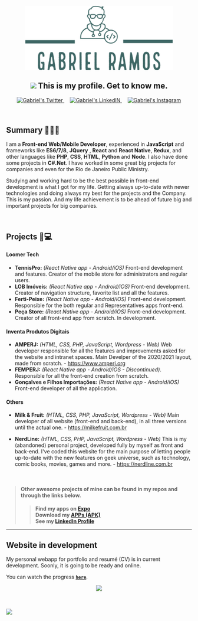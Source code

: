 <p align="center">
<img align="center" alt="gabrielramos-logo" src="https://raw.githubusercontent.com/gaoliver/gaoliver/main/assets/GabrielRamos-logos_transparent.png" width="400px" />
</p>

<h2 align="center" style="margin-top:30px">
<img src="https://media.giphy.com/media/hvRJCLFzcasrR4ia7z/giphy.gif" width="25px"> This is my profile. Get to know me.
</h2>

<p align="center">
<a href="https://twitter.com/eugaoliver">
  <img alt="Gabriel's Twitter" width="22px" src="https://raw.githubusercontent.com/peterthehan/peterthehan/master/assets/twitter.svg" />
</a>
&nbsp;
&nbsp;
<a href="https://www.linkedin.com/in/gabrielocramos/">
  <img alt="Gabriel's LinkedIN" width="22px" src="https://raw.githubusercontent.com/peterthehan/peterthehan/master/assets/linkedin.svg" />
</a>
&nbsp;
&nbsp;
<a href="https://www.instagram.com/eugaoliver/">
  <img alt="Gabriel's Instagram" width="22px" src="https://logodownload.org/wp-content/uploads/2017/04/instagram-logo.png" />
</a>
</p>

<br />



## Summary 👨🏽‍💻

I am a **Front-end Web/Mobile Developer**, experienced in **JavaScript** and frameworks like **ES6/7/8**, **JQuery** , **React** and **React Native**, **Redux**, and other languages like **PHP**, **CSS**, **HTML**, **Python** and **Node**. I also have done some projects in **C#.Net**. I have worked in some great big projects for companies and even for the Rio de Janeiro Public Ministry.

Studying and working hard to be the best possible in front-end development is what I got for my life. Getting always up-to-date with newer technologies and doing always my best for the projects and the Company. This is my passion. And my life achievement is to be ahead of future big and important projects for big companies.

<br />

## Projects 📱💻

#### Loomer Tech

- **TennisPro:** _(React Native app - Android/iOS)_ Front-end development and features. Creator of the mobile store for administrators and regular users.
- **LOB Imóveis:** _(React Native app - Android/iOS)_ Front-end development. Creator of navigation structure, favorite list and all the features.
- **Ferti-Peixe:** _(React Native app - Android/iOS)_ Front-end development. Responsible for the both regular and Representatives apps front-end.
- **Peça Store:** _(React Native app - Android/iOS)_ Front-end development. Creator of all front-end app from scratch. In development.

#### Inventa Produtos Digitais

- **AMPERJ:** _(HTML, CSS, PHP, JavaScript, Wordpress - Web)_ Web developer responsible for all the features and improvements asked for the website and intranet spaces. Main Develper of the 2020/2021 layout, made from scratch. - https://www.amperj.org
- **FEMPERJ:** _(React Native app - Android/iOS - Discontinued)_. Responsible for all the front-end creation from scratch.
- **Gonçalves e Filhos Importações:** _(React Native app - Android/iOS)_ Front-end developer of all the application.

#### Others

- **Milk & Fruit:** _(HTML, CSS, PHP, JavaScript, Wordpress - Web)_ Main developer of all website (front-end and back-end), in all three versions until the actual one. - https://milkefruit.com.br

- **NerdLine:** _(HTML, CSS, PHP, JavaScript, Wordpress - Web)_ This is my (abandoned) personal project, developed fully by myself as front and back-end. I've coded this website for the main purpose of letting people up-to-date with the new features on geek universe, such as technology, comic books, movies, games and more. - https://nerdline.com.br

<br />

> #### **Other awesome projects of mine can be found in my repos and through the links below.**
>> **Find my apps on <a href="https://expo.io/@gaoliver/projects/">Expo</a>**\
>> **Download my <a href="https://drive.google.com/drive/folders/1wXlUHFEWCwRFvQqOgwXQY-zoVSvzEGhh?usp=sharing">APPs (APK)</a>** \
>> **See my <a href="https://linkedin.com/in/gabrielocramos">LinkedIn Profile</a>**
>

---

## Website in development

My personal webapp for portfolio and resumé (CV) is in current development. Soonly, it is going to be ready and online.

You can watch the progress <a href="https://gaoliver.github.io" target="_blank">**`here`**</a>.

<p align="center">
<img src="https://raw.githubusercontent.com/gaoliver/gaoliver/main/assets/gif-2.gif" height="400px" />

&nbsp;

<img src="https://raw.githubusercontent.com/gaoliver/gaoliver/main/assets/GIF.gif" />
</p>